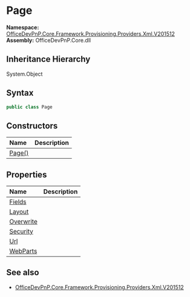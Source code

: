 # Page
  

**Namespace:** [OfficeDevPnP.Core.Framework.Provisioning.Providers.Xml.V201512](OfficeDevPnP.Core.Framework.Provisioning.Providers.Xml.V201512.md)  
**Assembly:** OfficeDevPnP.Core.dll  
## Inheritance Hierarchy
System.Object  


## Syntax
```C#
public class Page
```
## Constructors
|**Name**|**Description**|
|:-----|:-----|
| [Page()](OfficeDevPnP.Core.Framework.Provisioning.Providers.Xml.V201512.Page.ctor1.md) | 
## Properties
|**Name**|**Description**|
|:-----|:-----|
| [Fields](OfficeDevPnP.Core.Framework.Provisioning.Providers.Xml.V201512.Page.Fields.md) | 
| [Layout](OfficeDevPnP.Core.Framework.Provisioning.Providers.Xml.V201512.Page.Layout.md) | 
| [Overwrite](OfficeDevPnP.Core.Framework.Provisioning.Providers.Xml.V201512.Page.Overwrite.md) | 
| [Security](OfficeDevPnP.Core.Framework.Provisioning.Providers.Xml.V201512.Page.Security.md) | 
| [Url](OfficeDevPnP.Core.Framework.Provisioning.Providers.Xml.V201512.Page.Url.md) | 
| [WebParts](OfficeDevPnP.Core.Framework.Provisioning.Providers.Xml.V201512.Page.WebParts.md) | 
## See also
- [OfficeDevPnP.Core.Framework.Provisioning.Providers.Xml.V201512](OfficeDevPnP.Core.Framework.Provisioning.Providers.Xml.V201512.md)
